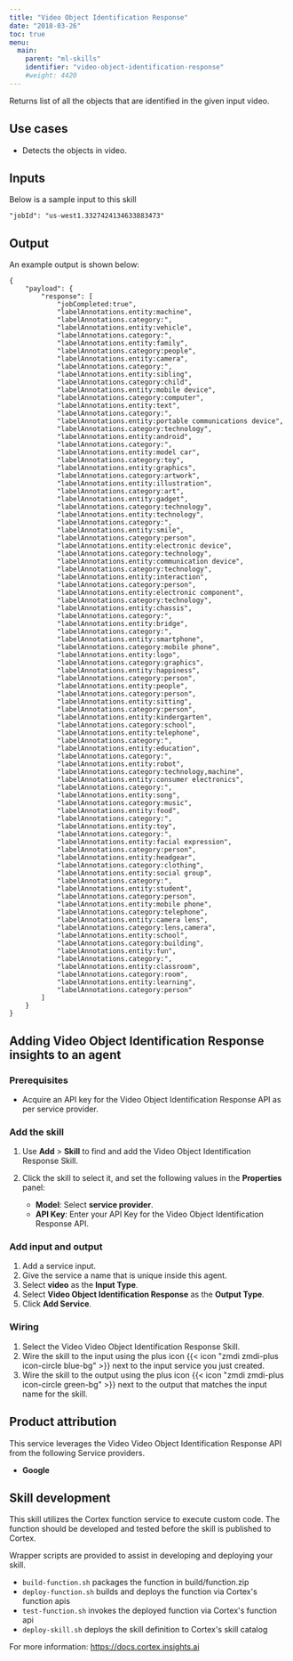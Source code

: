 ```yaml
---
title: "Video Object Identification Response"
date: "2018-03-26"
toc: true
menu:
  main:
    parent: "ml-skills"
    identifier: "video-object-identification-response"
    #weight: 4420
---
```


Returns list of all the objects  that are identified in the given input video.

## Use cases

- Detects the objects in video.

## Inputs
Below is a sample input to this skill

```
"jobId": "us-west1.3327424134633883473"
```

## Output
An example output is shown below:

```
{
    "payload": {
        "response": [
            "jobCompleted:true",
            "labelAnnotations.entity:machine",
            "labelAnnotations.category:",
            "labelAnnotations.entity:vehicle",
            "labelAnnotations.category:",
            "labelAnnotations.entity:family",
            "labelAnnotations.category:people",
            "labelAnnotations.entity:camera",
            "labelAnnotations.category:",
            "labelAnnotations.entity:sibling",
            "labelAnnotations.category:child",
            "labelAnnotations.entity:mobile device",
            "labelAnnotations.category:computer",
            "labelAnnotations.entity:text",
            "labelAnnotations.category:",
            "labelAnnotations.entity:portable communications device",
            "labelAnnotations.category:technology",
            "labelAnnotations.entity:android",
            "labelAnnotations.category:",
            "labelAnnotations.entity:model car",
            "labelAnnotations.category:toy",
            "labelAnnotations.entity:graphics",
            "labelAnnotations.category:artwork",
            "labelAnnotations.entity:illustration",
            "labelAnnotations.category:art",
            "labelAnnotations.entity:gadget",
            "labelAnnotations.category:technology",
            "labelAnnotations.entity:technology",
            "labelAnnotations.category:",
            "labelAnnotations.entity:smile",
            "labelAnnotations.category:person",
            "labelAnnotations.entity:electronic device",
            "labelAnnotations.category:technology",
            "labelAnnotations.entity:communication device",
            "labelAnnotations.category:technology",
            "labelAnnotations.entity:interaction",
            "labelAnnotations.category:person",
            "labelAnnotations.entity:electronic component",
            "labelAnnotations.category:technology",
            "labelAnnotations.entity:chassis",
            "labelAnnotations.category:",
            "labelAnnotations.entity:bridge",
            "labelAnnotations.category:",
            "labelAnnotations.entity:smartphone",
            "labelAnnotations.category:mobile phone",
            "labelAnnotations.entity:logo",
            "labelAnnotations.category:graphics",
            "labelAnnotations.entity:happiness",
            "labelAnnotations.category:person",
            "labelAnnotations.entity:people",
            "labelAnnotations.category:person",
            "labelAnnotations.entity:sitting",
            "labelAnnotations.category:person",
            "labelAnnotations.entity:kindergarten",
            "labelAnnotations.category:school",
            "labelAnnotations.entity:telephone",
            "labelAnnotations.category:",
            "labelAnnotations.entity:education",
            "labelAnnotations.category:",
            "labelAnnotations.entity:robot",
            "labelAnnotations.category:technology,machine",
            "labelAnnotations.entity:consumer electronics",
            "labelAnnotations.category:",
            "labelAnnotations.entity:song",
            "labelAnnotations.category:music",
            "labelAnnotations.entity:food",
            "labelAnnotations.category:",
            "labelAnnotations.entity:toy",
            "labelAnnotations.category:",
            "labelAnnotations.entity:facial expression",
            "labelAnnotations.category:person",
            "labelAnnotations.entity:headgear",
            "labelAnnotations.category:clothing",
            "labelAnnotations.entity:social group",
            "labelAnnotations.category:",
            "labelAnnotations.entity:student",
            "labelAnnotations.category:person",
            "labelAnnotations.entity:mobile phone",
            "labelAnnotations.category:telephone",
            "labelAnnotations.entity:camera lens",
            "labelAnnotations.category:lens,camera",
            "labelAnnotations.entity:school",
            "labelAnnotations.category:building",
            "labelAnnotations.entity:fun",
            "labelAnnotations.category:",
            "labelAnnotations.entity:classroom",
            "labelAnnotations.category:room",
            "labelAnnotations.entity:learning",
            "labelAnnotations.category:person"
        ]
    }
}

```

## Adding Video Object Identification Response insights to an agent
### Prerequisites
* Acquire an API key for the Video Object Identification Response API as per service provider.

### Add the skill
1. Use **Add** > **Skill** to find and add the Video Object Identification Response Skill.
2. Click the skill to select it, and set the following values in the **Properties** panel:

    * **Model**: Select **service provider**.
    * **API Key**: Enter your API Key for the Video Object Identification Response API.

### Add input and output
1. Add a service input.
2. Give the service a name that is unique inside this agent.
3. Select **video** as the **Input Type**.
4. Select **Video Object Identification Response** as the **Output Type**.
5. Click **Add Service**.

### Wiring
1. Select the Video Video Object Identification Response Skill.
2. Wire the skill to the input using the plus icon {{< icon "zmdi zmdi-plus icon-circle blue-bg" >}} next to the input service you just created.
3. Wire the skill to the output using the plus icon {{< icon "zmdi zmdi-plus icon-circle green-bg" >}} next to the output that matches the input name for the skill.

## Product attribution
This service leverages the Video Video Object Identification Response API from the following Service providers.
* **Google**


## Skill development
This skill utilizes the Cortex function service to execute custom code.
The function should be developed and tested before the skill is published to Cortex.
  
Wrapper scripts are provided to assist in developing and deploying your skill.
* `build-function.sh` packages the function in build/function.zip
* `deploy-function.sh` builds and deploys the function via Cortex's function apis
* `test-function.sh` invokes the deployed function via Cortex's function api
* `deploy-skill.sh` deploys the skill definition to Cortex's skill catalog

For more information: https://docs.cortex.insights.ai
